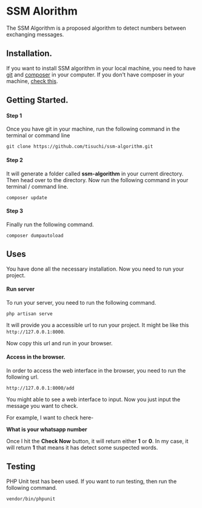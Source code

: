 # SSM Alorithm

The SSM Algorithm is a proposed algorithm to detect numbers between exchanging messages. 

## Installation. 

If you want to install SSM algorithm in your local machine, you need to have [git](https://git-scm.com/) and [composer](https://getcomposer.org/) in your computer. If you don't have composer in your machine, [check this](https://getcomposer.org/doc/00-intro.md#installation-linux-unix-macos).

## Getting Started.
#### Step 1
Once you have git in your machine, run the following command in the terminal or command line
```
git clone https://github.com/tisuchi/ssm-algorithm.git
```

#### Step 2
It will generate a folder called __ssm-algorithm__ in your current directory. Then head over to the directory. Now run the following command in your terminal / command line.
```
composer update
```

#### Step 3
Finally run the following command.
```
composer dumpautoload
```

## Uses
You have done all the necessary installation. Now you need to run your project. 

#### Run server
To run your server, you need to run the following command. 
```
php artisan serve
```

It will provide you a accessible url to run your project. It might be like this `http://127.0.0.1:8000`.

Now copy this url and run in your browser. 

#### Access in the browser. 
In order to access the web interface in the browser, you need to run the following url. 
```
http://127.0.0.1:8000/add
```

You might able to see a web interface to input. Now you just input the message you want to check. 

For example, I want to check here-

__What is your whatsapp number__ 

Once I hit the __Check Now__ button, it will return either __1__ or __0__. In my case, it will return __1__ that means it has detect some suspected words. 


## Testing
PHP Unit test has been used. If you want to run testing, then run the following command. 

```
vendor/bin/phpunit
```
